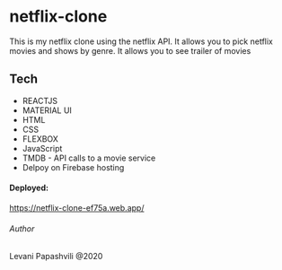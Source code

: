 # netflix-clone

This is my netflix clone using the netflix API. It allows you to pick netflix movies and shows by genre. It allows you to see trailer of movies

## Tech

- REACTJS
- MATERIAL UI
- HTML
- CSS
- FLEXBOX
- JavaScript
- TMDB - API calls to a movie service
- Delpoy on Firebase hosting

#### Deployed:

https://netflix-clone-ef75a.web.app/

###### Author

Levani Papashvili @2020
